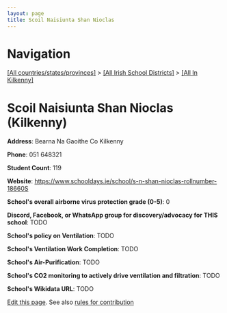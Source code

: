 ```yaml
---
layout: page
title: Scoil Naisiunta Shan Nioclas
---
```

# Navigation

[[All countries/states/provinces]](../../..) > [[All Irish School Districts]](../..) > [[All In Kilkenny]](..)

# Scoil Naisiunta Shan Nioclas (Kilkenny)

**Address**: Bearna Na Gaoithe Co Kilkenny

**Phone**: 051 648321

**Student Count**: 119

**Website**: <https://www.schooldays.ie/school/s-n-shan-nioclas-rollnumber-18660S>

**School's overall airborne virus protection grade (0-5)**: 0

**Discord, Facebook, or WhatsApp group for discovery/advocacy for THIS school**: TODO

**School's policy on Ventilation**: TODO

**School's Ventilation Work Completion**: TODO

**School's Air-Purification**: TODO

**School's CO2 monitoring to actively drive ventilation and filtration**: TODO

**School's Wikidata URL**: TODO


[Edit this page](https://github.com/ventilate-schools/Ireland/edit/main/./Kilkenny/Scoil_Naisiunta_Shan_Nioclas.md). See also [rules for contribution](../../../contribution-rules/)